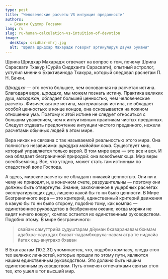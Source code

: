 ```yaml
---
type: post
title: "Человеческие расчеты VS интуиция преданности"
authors:
  - Бхакти Судхир Госвами
lang: ru
slug: ru-human-calculation-vs-intuition-of-devotion
image: 
  desktop: sridhar-mhrj.jpg
  alt: "Шрила Шридхар Махарадж говорит артикулируя двумя руками"
---
```


<excerpt>Шрила Шридхар Махарадж отвечает на вопрос о том, почему Шрила Сарасвати Тхакур (Сурйа Сиддханта Сарасвати), опытный астролог, уступил мнению Бхактивинода Тхакура, который следовал расчетам П. Н. Бачхи.</excerpt>

<i>Шраддха</i> — это нечто большее, чем основанная на расчетах истина. Благодаря вере, <i>шраддхе</i>, мы можем познать истину. Практика великих душ, <i>махаджан</i>, обладает большей ценностью, чем человеческие расчеты. Физическая же истина, материальная истина, не обладает особой ценностью: в конце концов, она основывается на ложном отношении ума. Поэтому к этой истине не следует относиться с большим уважением, чем к интуитивным практикам чистых преданных. Следует отдавать предпочтение интуиции чистого преданного, нежели расчетами обычных людей в этом мире.

Вера никак не связана с так называемой реальностью этого мира. Она полностью независима: <i>шраддха майойам лока</i>. Существует мир, который управляется только верой. В том мире вера — это все и вся. И она обладает безграничной природой: она всеобъемлюща. Мир веры всеобъемлющ. Все, что угодно, может стать там истинным по сладостной воле Господа.

А здесь, мирские расчеты не обладают никакой ценностью. Они ни к чему не приводят, и, в конечном счете, разрушительны — поэтому они должны быть отвергнуты. Знание, заключенное в ущербных расчетах эксплуатирующих душ, лишено какой бы то ни было ценности. В Мире Безграничного вера — это критерий, единственный критерий движения в какую бы то ни было сторону, подобно тому, как компас — единственное руководство в безбрежном океане; когда моряки не видят ничего вокруг, компас остается их единственным руководством. Подобно этому. В мире безграничного:

<blockquote>свайам самуттрийа судуштарам дйуман
бхаваранавам бхимам адабхра-саухрдах
бхават-падамбхоруха-навам атра те
нидхайа йатах сад-ануграхо бхаван</blockquote>

В Бхагаватам (10.2.31) упоминается, что, подобно компасу, следы стоп тех великих личностей, которые прошли по этому пути, являются нашим единственным руководством. Это должно быть нашим единственным руководством. Путь отмечен отпечатками святых стоп тех, кто ушел в тот высший мир.
